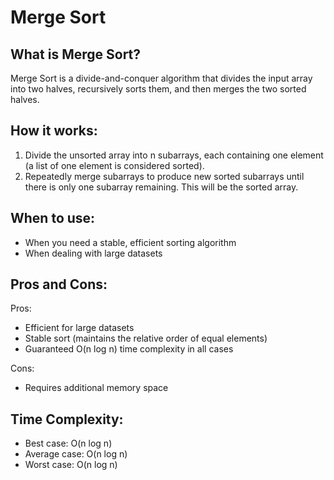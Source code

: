 # Merge Sort

## What is Merge Sort?

Merge Sort is a divide-and-conquer algorithm that divides the input array into two halves, recursively sorts them, and then merges the two sorted halves.

## How it works:

1. Divide the unsorted array into n subarrays, each containing one element (a list of one element is considered sorted).
2. Repeatedly merge subarrays to produce new sorted subarrays until there is only one subarray remaining. This will be the sorted array.

## When to use:

- When you need a stable, efficient sorting algorithm
- When dealing with large datasets

## Pros and Cons:

Pros:
- Efficient for large datasets
- Stable sort (maintains the relative order of equal elements)
- Guaranteed O(n log n) time complexity in all cases

Cons:
- Requires additional memory space

## Time Complexity:
- Best case: O(n log n)
- Average case: O(n log n)
- Worst case: O(n log n)